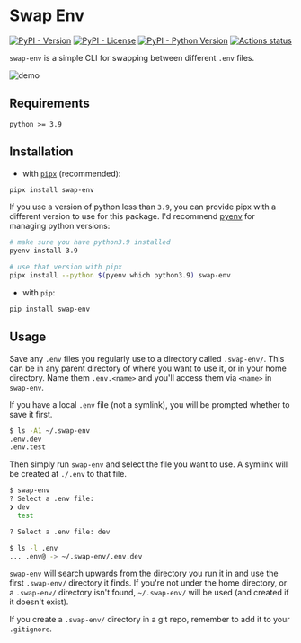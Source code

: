 # Swap Env

[![PyPI - Version](https://img.shields.io/pypi/v/swap-env.svg)](https://pypi.python.org/pypi/swap-env)
[![PyPI - License](https://img.shields.io/pypi/l/swap-env.svg)](https://github.com/benberryallwood/swap-env/blob/main/LICENSE)
[![PyPI - Python Version](https://img.shields.io/pypi/pyversions/swap-env.svg)](https://pypi.python.org/pypi/swap-env)
[![Actions status](https://github.com/benberryallwood/swap-env/actions/workflows/ci.yml/badge.svg?branch=main)](https://github.com/benberryallwood/swap-env/actions/workflows/ci.yml)

`swap-env` is a simple CLI for swapping between different `.env` files.

![demo](https://user-images.githubusercontent.com/71074961/224817847-828bace2-5ab1-47d9-8ad2-e6a3e47d57f8.gif)

## Requirements

`python >= 3.9`

## Installation

- with [`pipx`](https://pypa.github.io/pipx/) (recommended):

```bash
pipx install swap-env
```

If you use a version of python less than `3.9`, you can provide pipx with a different version to use for this package.
I'd recommend [pyenv](https://github.com/pyenv/pyenv) for managing python versions:

```bash
# make sure you have python3.9 installed
pyenv install 3.9

# use that version with pipx
pipx install --python $(pyenv which python3.9) swap-env
```

- with `pip`:

```bash
pip install swap-env
```

## Usage

Save any `.env` files you regularly use to a directory called `.swap-env/`.
This can be in any parent directory of where you want to use it, or in your home directory.
Name them `.env.<name>` and you'll access them via `<name>` in `swap-env`.

If you have a local `.env` file (not a symlink), you will be prompted whether to save it first.

```bash
$ ls -A1 ~/.swap-env
.env.dev
.env.test
```

Then simply run `swap-env` and select the file you want to use. A symlink will be created at `./.env` to that file.

```bash
$ swap-env
? Select a .env file:
❯ dev
  test

? Select a .env file: dev

$ ls -l .env
... .env@ -> ~/.swap-env/.env.dev
```

`swap-env` will search upwards from the directory you run it in and use the first `.swap-env/` directory it finds.
If you're not under the home directory, or a `.swap-env/` directory isn't found, `~/.swap-env/` will be used (and created if it doesn't exist).

If you create a `.swap-env/` directory in a git repo, remember to add it to your `.gitignore`.
